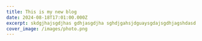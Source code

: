 ```yaml
---
title: This is my new blog
date: 2024-08-18T17:01:00.000Z
excerpt: skdgjhajsgdjhas gdhjasgdjha sghdjgahsjdguaysgdajsgdhjagshdasd
cover_image: /images/photo.png
---
```

